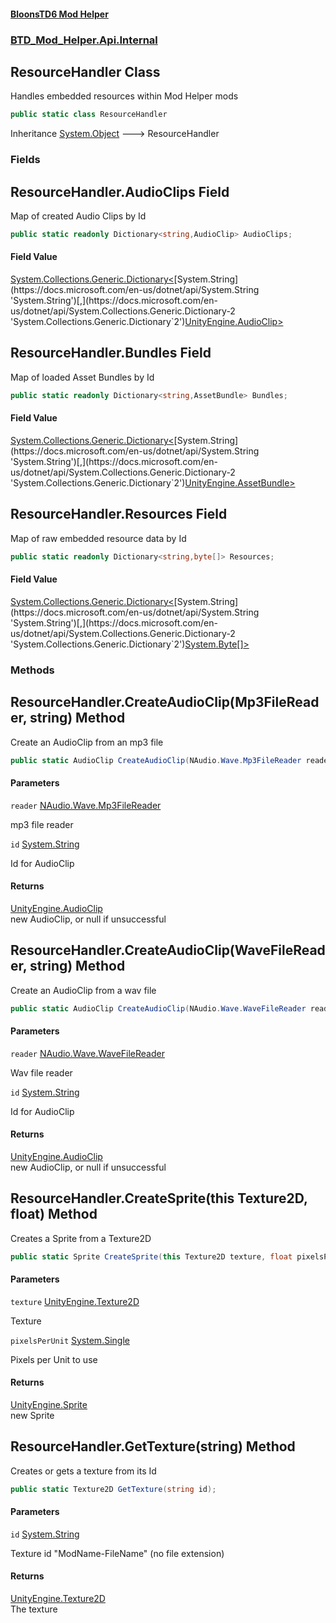 #### [BloonsTD6 Mod Helper](README.md 'README')
### [BTD_Mod_Helper.Api.Internal](README.md#BTD_Mod_Helper.Api.Internal 'BTD_Mod_Helper.Api.Internal')

## ResourceHandler Class

Handles embedded resources within Mod Helper mods

```csharp
public static class ResourceHandler
```

Inheritance [System.Object](https://docs.microsoft.com/en-us/dotnet/api/System.Object 'System.Object') &#129106; ResourceHandler
### Fields

<a name='BTD_Mod_Helper.Api.Internal.ResourceHandler.AudioClips'></a>

## ResourceHandler.AudioClips Field

Map of created Audio Clips by Id

```csharp
public static readonly Dictionary<string,AudioClip> AudioClips;
```

#### Field Value
[System.Collections.Generic.Dictionary&lt;](https://docs.microsoft.com/en-us/dotnet/api/System.Collections.Generic.Dictionary-2 'System.Collections.Generic.Dictionary`2')[System.String](https://docs.microsoft.com/en-us/dotnet/api/System.String 'System.String')[,](https://docs.microsoft.com/en-us/dotnet/api/System.Collections.Generic.Dictionary-2 'System.Collections.Generic.Dictionary`2')[UnityEngine.AudioClip](https://docs.microsoft.com/en-us/dotnet/api/UnityEngine.AudioClip 'UnityEngine.AudioClip')[&gt;](https://docs.microsoft.com/en-us/dotnet/api/System.Collections.Generic.Dictionary-2 'System.Collections.Generic.Dictionary`2')

<a name='BTD_Mod_Helper.Api.Internal.ResourceHandler.Bundles'></a>

## ResourceHandler.Bundles Field

Map of loaded Asset Bundles by Id

```csharp
public static readonly Dictionary<string,AssetBundle> Bundles;
```

#### Field Value
[System.Collections.Generic.Dictionary&lt;](https://docs.microsoft.com/en-us/dotnet/api/System.Collections.Generic.Dictionary-2 'System.Collections.Generic.Dictionary`2')[System.String](https://docs.microsoft.com/en-us/dotnet/api/System.String 'System.String')[,](https://docs.microsoft.com/en-us/dotnet/api/System.Collections.Generic.Dictionary-2 'System.Collections.Generic.Dictionary`2')[UnityEngine.AssetBundle](https://docs.microsoft.com/en-us/dotnet/api/UnityEngine.AssetBundle 'UnityEngine.AssetBundle')[&gt;](https://docs.microsoft.com/en-us/dotnet/api/System.Collections.Generic.Dictionary-2 'System.Collections.Generic.Dictionary`2')

<a name='BTD_Mod_Helper.Api.Internal.ResourceHandler.Resources'></a>

## ResourceHandler.Resources Field

Map of raw embedded resource data by Id

```csharp
public static readonly Dictionary<string,byte[]> Resources;
```

#### Field Value
[System.Collections.Generic.Dictionary&lt;](https://docs.microsoft.com/en-us/dotnet/api/System.Collections.Generic.Dictionary-2 'System.Collections.Generic.Dictionary`2')[System.String](https://docs.microsoft.com/en-us/dotnet/api/System.String 'System.String')[,](https://docs.microsoft.com/en-us/dotnet/api/System.Collections.Generic.Dictionary-2 'System.Collections.Generic.Dictionary`2')[System.Byte](https://docs.microsoft.com/en-us/dotnet/api/System.Byte 'System.Byte')[[]](https://docs.microsoft.com/en-us/dotnet/api/System.Array 'System.Array')[&gt;](https://docs.microsoft.com/en-us/dotnet/api/System.Collections.Generic.Dictionary-2 'System.Collections.Generic.Dictionary`2')
### Methods

<a name='BTD_Mod_Helper.Api.Internal.ResourceHandler.CreateAudioClip(NAudio.Wave.Mp3FileReader,string)'></a>

## ResourceHandler.CreateAudioClip(Mp3FileReader, string) Method

Create an AudioClip from an mp3 file

```csharp
public static AudioClip CreateAudioClip(NAudio.Wave.Mp3FileReader reader, string id);
```
#### Parameters

<a name='BTD_Mod_Helper.Api.Internal.ResourceHandler.CreateAudioClip(NAudio.Wave.Mp3FileReader,string).reader'></a>

`reader` [NAudio.Wave.Mp3FileReader](https://docs.microsoft.com/en-us/dotnet/api/NAudio.Wave.Mp3FileReader 'NAudio.Wave.Mp3FileReader')

mp3 file reader

<a name='BTD_Mod_Helper.Api.Internal.ResourceHandler.CreateAudioClip(NAudio.Wave.Mp3FileReader,string).id'></a>

`id` [System.String](https://docs.microsoft.com/en-us/dotnet/api/System.String 'System.String')

Id for AudioClip

#### Returns
[UnityEngine.AudioClip](https://docs.microsoft.com/en-us/dotnet/api/UnityEngine.AudioClip 'UnityEngine.AudioClip')  
new AudioClip, or null if unsuccessful

<a name='BTD_Mod_Helper.Api.Internal.ResourceHandler.CreateAudioClip(NAudio.Wave.WaveFileReader,string)'></a>

## ResourceHandler.CreateAudioClip(WaveFileReader, string) Method

Create an AudioClip from a wav file

```csharp
public static AudioClip CreateAudioClip(NAudio.Wave.WaveFileReader reader, string id);
```
#### Parameters

<a name='BTD_Mod_Helper.Api.Internal.ResourceHandler.CreateAudioClip(NAudio.Wave.WaveFileReader,string).reader'></a>

`reader` [NAudio.Wave.WaveFileReader](https://docs.microsoft.com/en-us/dotnet/api/NAudio.Wave.WaveFileReader 'NAudio.Wave.WaveFileReader')

Wav file reader

<a name='BTD_Mod_Helper.Api.Internal.ResourceHandler.CreateAudioClip(NAudio.Wave.WaveFileReader,string).id'></a>

`id` [System.String](https://docs.microsoft.com/en-us/dotnet/api/System.String 'System.String')

Id for AudioClip

#### Returns
[UnityEngine.AudioClip](https://docs.microsoft.com/en-us/dotnet/api/UnityEngine.AudioClip 'UnityEngine.AudioClip')  
new AudioClip, or null if unsuccessful

<a name='BTD_Mod_Helper.Api.Internal.ResourceHandler.CreateSprite(thisTexture2D,float)'></a>

## ResourceHandler.CreateSprite(this Texture2D, float) Method

Creates a Sprite from a Texture2D

```csharp
public static Sprite CreateSprite(this Texture2D texture, float pixelsPerUnit=10.8f);
```
#### Parameters

<a name='BTD_Mod_Helper.Api.Internal.ResourceHandler.CreateSprite(thisTexture2D,float).texture'></a>

`texture` [UnityEngine.Texture2D](https://docs.microsoft.com/en-us/dotnet/api/UnityEngine.Texture2D 'UnityEngine.Texture2D')

Texture

<a name='BTD_Mod_Helper.Api.Internal.ResourceHandler.CreateSprite(thisTexture2D,float).pixelsPerUnit'></a>

`pixelsPerUnit` [System.Single](https://docs.microsoft.com/en-us/dotnet/api/System.Single 'System.Single')

Pixels per Unit to use

#### Returns
[UnityEngine.Sprite](https://docs.microsoft.com/en-us/dotnet/api/UnityEngine.Sprite 'UnityEngine.Sprite')  
new Sprite

<a name='BTD_Mod_Helper.Api.Internal.ResourceHandler.GetTexture(string)'></a>

## ResourceHandler.GetTexture(string) Method

Creates or gets a texture from its Id

```csharp
public static Texture2D GetTexture(string id);
```
#### Parameters

<a name='BTD_Mod_Helper.Api.Internal.ResourceHandler.GetTexture(string).id'></a>

`id` [System.String](https://docs.microsoft.com/en-us/dotnet/api/System.String 'System.String')

Texture id "ModName-FileName" (no file extension)

#### Returns
[UnityEngine.Texture2D](https://docs.microsoft.com/en-us/dotnet/api/UnityEngine.Texture2D 'UnityEngine.Texture2D')  
The texture